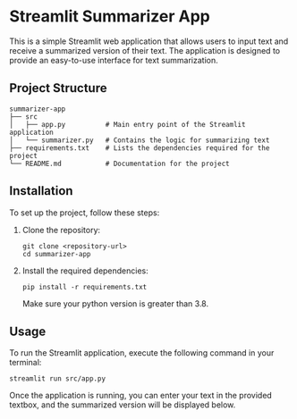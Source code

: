 # Streamlit Summarizer App

This is a simple Streamlit web application that allows users to input text and receive a summarized version of their text. The application is designed to provide an easy-to-use interface for text summarization.

## Project Structure

```
summarizer-app
├── src
│   ├── app.py          # Main entry point of the Streamlit application
│   └── summarizer.py   # Contains the logic for summarizing text
├── requirements.txt    # Lists the dependencies required for the project
└── README.md           # Documentation for the project
```

## Installation

To set up the project, follow these steps:

1. Clone the repository:
   ```
   git clone <repository-url>
   cd summarizer-app
   ```

2. Install the required dependencies:
   ```
   pip install -r requirements.txt
   ```
   Make sure your python version is greater than 3.8.

## Usage

To run the Streamlit application, execute the following command in your terminal:

```
streamlit run src/app.py
```

Once the application is running, you can enter your text in the provided textbox, and the summarized version will be displayed below.
